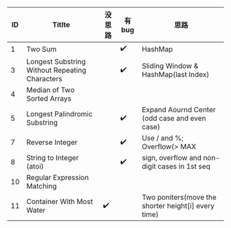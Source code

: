 ID | Titlte| 没思路 | 有bug | 思路
------------ | ------------- | ------------ | ------------- | -------------
1 | Two Sum |  |:heavy_check_mark: | HashMap|
3 | Longest Substring Without Repeating Characters  | |:heavy_check_mark: | Sliding Window & HashMap(last Index)
4 | Median of Two Sorted Arrays  | | | 
5 | Longest Palindromic Substring  | |:heavy_check_mark: | Expand Aournd Center (odd case and even case)
7 | Reverse Integer  | |:heavy_check_mark: | Use / and %; Overflow(> MAX || < MIN)
8 | String to Integer (atoi)  | |:heavy_check_mark: | sign, overflow and non-digit cases in 1st seq
10 | Regular Expression Matching  | | |
11 | Container With Most Water  | :heavy_check_mark: | | Two poniters(move the shorter height[i] every time)




